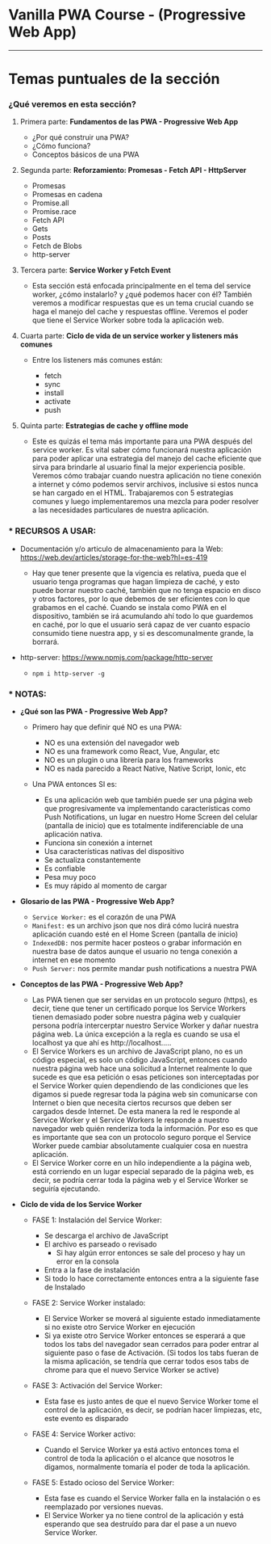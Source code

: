 # Vanilla PWA Course - (Progressive Web App)

---

# Temas puntuales de la sección

### ¿Qué veremos en esta sección?

1. Primera parte: **Fundamentos de las PWA - Progressive Web App**

   - ¿Por qué construir una PWA?
   - ¿Cómo funciona?
   - Conceptos básicos de una PWA

2. Segunda parte: **Reforzamiento: Promesas - Fetch API - HttpServer**

   - Promesas
   - Promesas en cadena
   - Promise.all
   - Promise.race
   - Fetch API
   - Gets
   - Posts
   - Fetch de Blobs
   - http-server

3. Tercera parte: **Service Worker y Fetch Event**

   - Esta sección está enfocada principalmente en el tema del service worker, ¿cómo instalarlo? y ¿qué podemos hacer con él? También veremos a modificar respuestas que es un tema crucial cuando se haga el manejo del cache y respuestas offline. Veremos el poder que tiene el Service Worker sobre toda la aplicación web.

4. Cuarta parte: **Ciclo de vida de un service worker y listeners más comunes**

   - Entre los listeners más comunes están:

     - fetch
     - sync
     - install
     - activate
     - push

5. Quinta parte: **Estrategias de cache y offline mode**

   - Este es quizás el tema más importante para una PWA después del service worker. Es vital saber cómo funcionará nuestra aplicación para poder aplicar una estrategia del manejo del cache eficiente que sirva para brindarle al usuario final la mejor experiencia posible. Veremos cómo trabajar cuando nuestra aplicación no tiene conexión a internet y cómo podemos servir archivos, inclusive si estos nunca se han cargado en el HTML. Trabajaremos con 5 estrategias comunes y luego implementaremos una mezcla para poder resolver a las necesidades particulares de nuestra aplicación.

### \* RECURSOS A USAR:

- Documentación y/o articulo de almacenamiento para la Web: https://web.dev/articles/storage-for-the-web?hl=es-419

  - Hay que tener presente que la vigencia es relativa, pueda que el usuario tenga programas que hagan limpieza de caché, y esto puede borrar nuestro caché, también que no tenga espacio en disco y otros factores, por lo que debemos de ser eficientes con lo que grabamos en el caché. Cuando se instala como PWA en el dispositivo, también se irá acumulando ahí todo lo que guardemos en caché, por lo que el usuario será capaz de ver cuanto espacio consumido tiene nuestra app, y si es descomunalmente grande, la borrará.

- http-server: https://www.npmjs.com/package/http-server
  - `npm i http-server -g`

### \* NOTAS:

- **¿Qué son las PWA - Progressive Web App?**

  - Primero hay que definir qué NO es una PWA:

    - NO es una extensión del navegador web
    - NO es una framework como React, Vue, Angular, etc
    - NO es un plugin o una librería para los frameworks
    - NO es nada parecido a React Native, Native Script, Ionic, etc

  - Una PWA entonces SI es:

    - Es una aplicación web que también puede ser una página web que progresivamente va implementando características como Push Notifications, un lugar en nuestro Home Screen del celular (pantalla de inicio) que es totalmente indiferenciable de una aplicación nativa.
    - Funciona sin conexión a internet
    - Usa características nativas del dispositivo
    - Se actualiza constantemente
    - Es confiable
    - Pesa muy poco
    - Es muy rápido al momento de cargar

- **Glosario de las PWA - Progressive Web App?**

  - `Service Worker:` es el corazón de una PWA
  - `Manifest:` es un archivo json que nos dirá cómo lucirá nuestra aplicación cuando esté en el Home Screen (pantalla de inicio)
  - `IndexedDB:` nos permite hacer posteos o grabar información en nuestra base de datos aunque el usuario no tenga conexión a internet en ese momento
  - `Push Server:` nos permite mandar push notifications a nuestra PWA

- **Conceptos de las PWA - Progressive Web App?**

  - Las PWA tienen que ser servidas en un protocolo seguro (https), es decir, tiene que tener un certificado porque los Service Workers tienen demasiado poder sobre nuestra página web y cualquier persona podría intercerptar nuestro Service Worker y dañar nuestra página web. La única excepción a la regla es cuando se usa el localhost ya que ahí es http://localhost.....
  - El Service Workers es un archivo de JavaScript plano, no es un código especial, es solo un código JavaScript, entonces cuando nuestra página web hace una solicitud a Internet realmente lo que sucede es que esa petición o esas peticiones son interceptadas por el Service Worker quien dependiendo de las condiciones que les digamos si puede regresar toda la página web sin comunicarse con Internet o bien que necesita ciertos recursos que deben ser cargados desde Internet. De esta manera la red le responde al Service Worker y el Service Workers le responde a nuestro navegador web quién renderiza toda la información. Por eso es que es importante que sea con un protocolo seguro porque el Service Worker puede cambiar absolutamente cualquier cosa en nuestra aplicación.
  - El Service Worker corre en un hilo independiente a la página web, está corriendo en un lugar especial separado de la página web, es decir, se podría cerrar toda la página web y el Service Worker se seguiría ejecutando.

- **Ciclo de vida de los Service Worker**

  - FASE 1: Instalación del Service Worker:

    - Se descarga el archivo de JavaScript
    - El archivo es parseado o revisado
      - Si hay algún error entonces se sale del proceso y hay un error en la consola
    - Entra a la fase de instalación
    - Si todo lo hace correctamente entonces entra a la siguiente fase de Instalado

  - FASE 2: Service Worker instalado:

    - El Service Worker se moverá al siguiente estado inmediatamente si no existe otro Service Worker en ejecución
    - Si ya existe otro Service Worker entonces se esperará a que todos los tabs del navegador sean cerrados para poder entrar al siguiente paso o fase de Activación. (Si todos los tabs fueran de la misma aplicación, se tendría que cerrar todos esos tabs de chrome para que el nuevo Service Worker se active)

  - FASE 3: Activación del Service Worker:

    - Esta fase es justo antes de que el nuevo Service Worker tome el control de la aplicación, es decir, se podrían hacer limpiezas, etc, este evento es disparado

  - FASE 4: Service Worker activo:

    - Cuando el Service Worker ya está activo entonces toma el control de toda la aplicación o el alcance que nosotros le digamos, normalmente tomaría el poder de toda la aplicación.

  - FASE 5: Estado ocioso del Service Worker:

    - Esta fase es cuando el Service Worker falla en la instalación o es reemplazado por versiones nuevas.
    - El Service Worker ya no tiene control de la aplicación y está esperando que sea destruído para dar el pase a un nuevo Service Worker.
